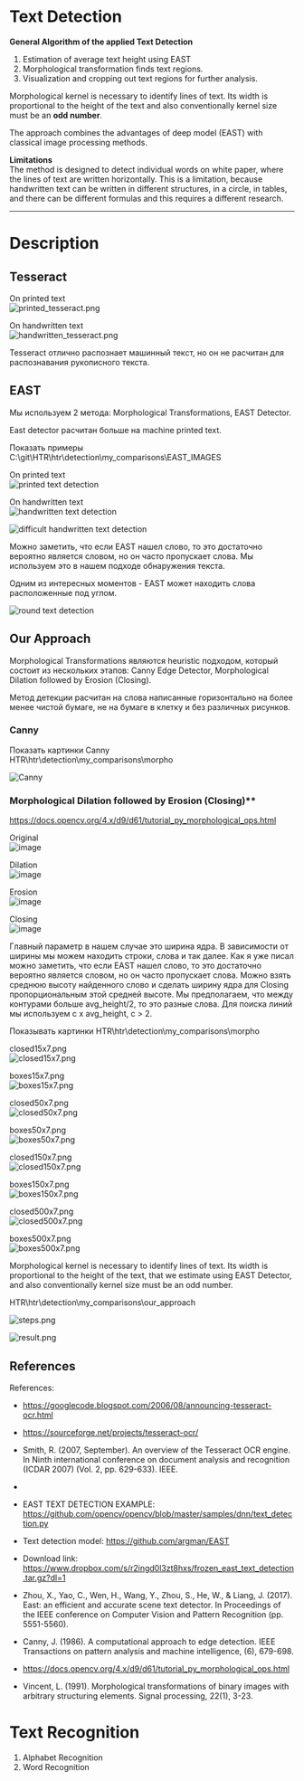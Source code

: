 # Text Detection

**General Algorithm of the applied Text Detection**
1. Estimation of average text height using EAST
2. Morphological transformation finds text regions.
3. Visualization and cropping out text regions for further analysis.

Morphological kernel is necessary to identify lines of text. Its width is proportional to the height of the text and also conventionally kernel size must be an **odd number**.

The approach combines the advantages of deep model (EAST) with classical image processing methods.

**Limitations**  
The method is designed to detect individual words on white paper, where the lines of text are written horizontally. This is a limitation, because handwritten text can be written in different structures, in a circle, in tables, and there can be different formulas and this requires a different research.

---

# Description

## Tesseract 

On printed text  
![printed_tesseract.png](https://github.com/alarxx/HTR/blob/main/htr/detection/my_comparisons/tesseract/printed_tesseract.png)

On handwritten text  
![handwritten_tesseract.png](https://github.com/alarxx/HTR/blob/main/htr/detection/my_comparisons/tesseract/handwritten_tesseract.png)

Tesseract отлично распознает машинный текст, но он не расчитан для распознавания рукописного текста.


## EAST

Мы используем 2 метода: Morphological Transformations, EAST Detector.

East detector расчитан больше на machine printed text. 

Показать примеры  
C:\git\HTR\htr\detection\my_comparisons\EAST_IMAGES

On printed text  
![printed text detection](https://github.com/alarxx/HTR/blob/main/htr/detection/my_comparisons/EAST_IMAGES/example2_.jpg)

On handwritten text  
![handwritten text detection](https://github.com/alarxx/HTR/blob/main/htr/detection/my_comparisons/EAST_IMAGES/gnhk_019_.png)

![difficult handwritten text detection](https://github.com/alarxx/HTR/blob/main/htr/detection/my_comparisons/EAST_IMAGES/gnhk_015_.png)

Можно заметить, что если EAST нашел слово, то это достаточно вероятно является словом, но он часто пропускает слова. Мы используем это в нашем подходе обнаружения текста.

Одним из интересных моментов - EAST может находить слова расположенные под углом.

![round text detection](https://github.com/alarxx/HTR/blob/main/htr/detection/my_comparisons/EAST_IMAGES/round_.jpg)


## Our Approach

Morphological Transformations являются heuristic подходом, который состоит из нескольких этапов: Canny Edge Detector, Morphological Dilation followed by Erosion (Closing). 

Метод детекции расчитан на слова написанные горизонтально на более менее чистой бумаге, не на бумаге в клетку и без различных рисунков.

### Canny

Показать картинки Canny  
HTR\htr\detection\my_comparisons\morpho

![Canny](https://github.com/alarxx/HTR/blob/main/htr/detection/my_comparisons/morpho/Canny.png)


### Morphological Dilation followed by Erosion (Closing)**  
https://docs.opencv.org/4.x/d9/d61/tutorial_py_morphological_ops.html

Original  
![image](https://github.com/user-attachments/assets/ad661286-df81-4722-8fd1-b0fc60880c2d)

Dilation  
![image](https://github.com/user-attachments/assets/d25f49ea-deb4-4af2-b040-df13b0aa118e)

Erosion  
![image](https://github.com/user-attachments/assets/23667997-13a6-4c3a-b259-d29e38cc7f9a)

Closing  
![image](https://github.com/user-attachments/assets/710a3dd2-a721-4a3a-9c87-e3cc343d7d18)

Главный параметр в нашем случае это ширина ядра. В зависимости от ширины мы можем находить строки, слова и так далее. 
Как я уже писал можно заметить, что если EAST нашел слово, то это достаточно вероятно является словом, но он часто пропускает слова. Можно взять среднюю высоту найденного слово и сделать ширину ядра для Closing пропорциональным этой средней высоте. Мы предполагаем, что между контурами больше avg_height/2, то это разные слова. Для поиска линий мы используем c x avg_height, c > 2.


Показывать картинки
HTR\htr\detection\my_comparisons\morpho

closed15x7.png  
![closed15x7.png](https://github.com/alarxx/HTR/blob/main/htr/detection/my_comparisons/morpho/closed15x7.png)

boxes15x7.png  
![boxes15x7.png](https://github.com/alarxx/HTR/blob/main/htr/detection/my_comparisons/morpho/boxes15x7.png)


closed50x7.png  
![closed50x7.png](https://github.com/alarxx/HTR/blob/main/htr/detection/my_comparisons/morpho/closed50x7.png)

boxes50x7.png  
![boxes50x7.png](https://github.com/alarxx/HTR/blob/main/htr/detection/my_comparisons/morpho/boxes50x7.png)

closed150x7.png  
![closed150x7.png](https://github.com/alarxx/HTR/blob/main/htr/detection/my_comparisons/morpho/closed150x7.png)

boxes150x7.png  
![boxes150x7.png](https://github.com/alarxx/HTR/blob/main/htr/detection/my_comparisons/morpho/boxes150x7.png)

closed500x7.png  
![closed500x7.png](https://github.com/alarxx/HTR/blob/main/htr/detection/my_comparisons/morpho/closed500x7.png)

boxes500x7.png  
![boxes500x7.png](https://github.com/alarxx/HTR/blob/main/htr/detection/my_comparisons/morpho/boxes500x7.png)


Morphological kernel is necessary to identify lines of text. Its width is proportional to the height of the text, that we estimate using EAST Detector, and also conventionally kernel size must be an odd number.

HTR\htr\detection\my_comparisons\our_approach

![steps.png](https://github.com/alarxx/HTR/blob/main/htr/detection/my_comparisons/our_approach/steps.png)

![result.png](https://github.com/alarxx/HTR/blob/main/htr/detection/my_comparisons/our_approach/result.png)

## References

References:
- https://googlecode.blogspot.com/2006/08/announcing-tesseract-ocr.html
- https://sourceforge.net/projects/tesseract-ocr/
- Smith, R. (2007, September). An overview of the Tesseract OCR engine. In Ninth international conference on document analysis and recognition (ICDAR 2007) (Vol. 2, pp. 629-633). IEEE.
- 
- EAST TEXT DETECTION EXAMPLE: https://github.com/opencv/opencv/blob/master/samples/dnn/text_detection.py
- Text detection model: https://github.com/argman/EAST
- Download link: https://www.dropbox.com/s/r2ingd0l3zt8hxs/frozen_east_text_detection.tar.gz?dl=1
- Zhou, X., Yao, C., Wen, H., Wang, Y., Zhou, S., He, W., & Liang, J. (2017). East: an efficient and accurate scene text detector. In Proceedings of the IEEE conference on Computer Vision and Pattern Recognition (pp. 5551-5560).

- Canny, J. (1986). A computational approach to edge detection. IEEE Transactions on pattern analysis and machine intelligence, (6), 679-698.
- https://docs.opencv.org/4.x/d9/d61/tutorial_py_morphological_ops.html
- Vincent, L. (1991). Morphological transformations of binary images with arbitrary structuring elements. Signal processing, 22(1), 3-23.

# Text Recognition

1) Alphabet Recognition
2) Word Recognition
